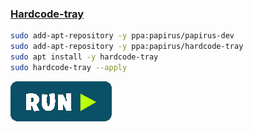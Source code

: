 ### [Hardcode-tray](https://github.com/bilelmoussaoui/Hardcode-Tray)
```bash
sudo add-apt-repository -y ppa:papirus/papirus-dev
sudo add-apt-repository -y ppa:papirus/hardcode-tray
sudo apt install -y hardcode-tray
sudo hardcode-tray --apply
```
[![bashrun-url](../resources/bashrun.png)](br:https://raw.githubusercontent.com/rauldipeas/Unity-XP/master/extras/hardocre-tray.md)